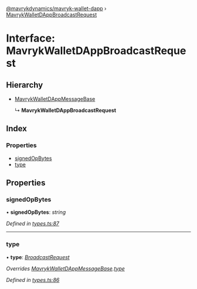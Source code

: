 [@mavrykdynamics/mavryk-wallet-dapp](../README.md) › [MavrykWalletDAppBroadcastRequest](mavrykwalletdappbroadcastrequest.md)

# Interface: MavrykWalletDAppBroadcastRequest

## Hierarchy

* [MavrykWalletDAppMessageBase](mavrykwalletdappmessagebase.md)

  ↳ **MavrykWalletDAppBroadcastRequest**

## Index

### Properties

* [signedOpBytes](mavrykwalletdappbroadcastrequest.md#signedopbytes)
* [type](mavrykwalletdappbroadcastrequest.md#type)

## Properties

###  signedOpBytes

• **signedOpBytes**: *string*

*Defined in [types.ts:87](https://github.com/mavryk-network/mavryk-wallet-dapp/blob/7884173/src/types.ts#L87)*

___

###  type

• **type**: *[BroadcastRequest](../enums/mavrykwalletdappmessagetype.md#broadcastrequest)*

*Overrides [MavrykWalletDAppMessageBase](mavrykwalletdappmessagebase.md).[type](mavrykwalletdappmessagebase.md#type)*

*Defined in [types.ts:86](https://github.com/mavryk-network/mavryk-wallet-dapp/blob/7884173/src/types.ts#L86)*
